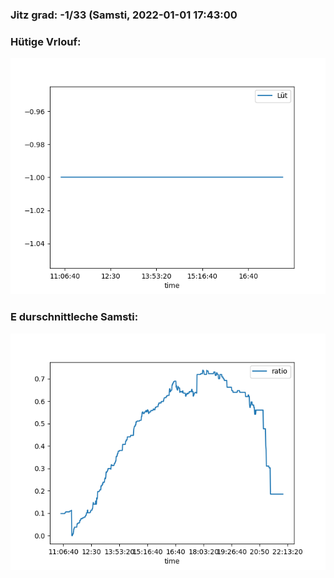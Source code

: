 ### Jitz grad: -1/33 (Samsti, 2022-01-01 17:43:00

### Hütige Vrlouf:
![Graph](Today.png)

### E durschnittleche Samsti:
![Graph](Samsti.png)